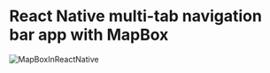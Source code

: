 
# React Native multi-tab navigation bar app with MapBox 

![MapBoxInReactNative](images/reactnativemaintab.png "MapBox with React Native ") 
